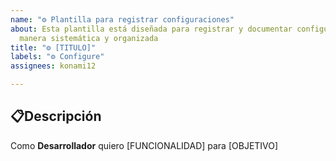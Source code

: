 ```yaml
---
name: "⚙️ Plantilla para registrar configuraciones"
about: Esta plantilla está diseñada para registrar y documentar configuraciones de
  manera sistemática y organizada
title: "⚙️ [TITULO]"
labels: "⚙️ Configure"
assignees: konami12

---
```


## 📋Descripción

Como **Desarrollador** quiero [FUNCIONALIDAD] para [OBJETIVO]
